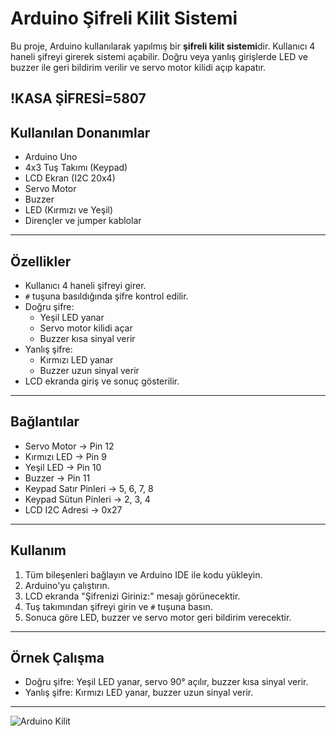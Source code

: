 # Arduino Şifreli Kilit Sistemi

Bu proje, Arduino kullanılarak yapılmış bir **şifreli kilit sistemi**dir. Kullanıcı 4 haneli şifreyi girerek sistemi açabilir. 
Doğru veya yanlış girişlerde LED ve buzzer ile geri bildirim verilir ve servo motor kilidi açıp kapatır.

!KASA ŞİFRESİ=5807
---

## Kullanılan Donanımlar

- Arduino Uno
- 4x3 Tuş Takımı (Keypad)
- LCD Ekran (I2C 20x4)
- Servo Motor
- Buzzer
- LED (Kırmızı ve Yeşil)
- Dirençler ve jumper kablolar

---

## Özellikler

- Kullanıcı 4 haneli şifreyi girer.  
- `#` tuşuna basıldığında şifre kontrol edilir.  
- Doğru şifre:  
  - Yeşil LED yanar  
  - Servo motor kilidi açar  
  - Buzzer kısa sinyal verir  
- Yanlış şifre:  
  - Kırmızı LED yanar  
  - Buzzer uzun sinyal verir  
- LCD ekranda giriş ve sonuç gösterilir.  

---

## Bağlantılar

- Servo Motor → Pin 12  
- Kırmızı LED → Pin 9  
- Yeşil LED → Pin 10  
- Buzzer → Pin 11  
- Keypad Satır Pinleri → 5, 6, 7, 8  
- Keypad Sütun Pinleri → 2, 3, 4  
- LCD I2C Adresi → 0x27  


---

## Kullanım

1. Tüm bileşenleri bağlayın ve Arduino IDE ile kodu yükleyin.  
2. Arduino'yu çalıştırın.  
3. LCD ekranda "Şifrenizi Giriniz:" mesajı görünecektir.  
4. Tuş takımından şifreyi girin ve `#` tuşuna basın.  
5. Sonuca göre LED, buzzer ve servo motor geri bildirim verecektir.  

---

## Örnek Çalışma

- Doğru şifre: Yeşil LED yanar, servo 90° açılır, buzzer kısa sinyal verir.  
- Yanlış şifre: Kırmızı LED yanar, buzzer uzun sinyal verir.  

---

![Arduino Kilit](kapı_kilidi/devre.png)


